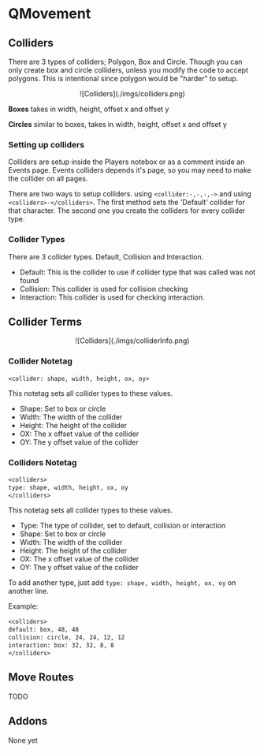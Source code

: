 # QMovement
## Colliders
There are 3 types of colliders; Polygon, Box and Circle. Though you can only create
box and circle colliders, unless you modify the code to accept polygons. This is
intentional since polygon would be "harder" to setup.

<center>![Colliders](./imgs/colliders.png)</center>

**Boxes** takes in width, height, offset x and offset y

**Circles** similar to boxes, takes in width, height, offset x and offset y

### Setting up colliders
Colliders are setup inside the Players notebox or as a comment inside an Events page. Events colliders depends it's page, so you may need to make the collider on all pages.

There are two ways to setup colliders. using `<collider:-,-,-,->` and using
`<colliders>-</colliders>`. The first method sets the 'Default' collider for that
character. The second one you create the colliders for every collider type.

### Collider Types
There are 3 collider types. Default, Collision and Interaction.
- Default: This is the collider to use if collider type that was called was not found
- Collision: This collider is used for collision checking
- Interaction: This collider is used for checking interaction.

## Collider Terms
<center>![Colliders](./imgs/colliderInfo.png)</center>

### Collider Notetag
~~~
<collider: shape, width, height, ox, oy>
~~~
This notetag sets all collider types to these values.
- Shape: Set to box or circle
- Width: The width of the collider
- Height: The height of the collider
- OX: The x offset value of the collider
- OY: The y offset value of the collider

### Colliders Notetag
~~~
<colliders>
type: shape, width, height, ox, oy
</colliders>
~~~
This notetag sets all collider types to these values.
- Type: The type of collider, set to default, collision or interaction
- Shape: Set to box or circle
- Width: The width of the collider
- Height: The height of the collider
- OX: The x offset value of the collider
- OY: The y offset value of the collider

To add another type, just add `type: shape, width, height, ox, oy` on another line.

Example:
~~~
<colliders>
default: box, 48, 48
collision: circle, 24, 24, 12, 12
interaction: box: 32, 32, 8, 8
</colliders>
~~~

## Move Routes
TODO

## Addons
None yet
